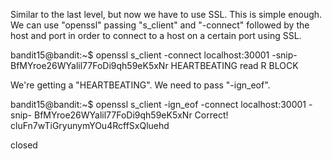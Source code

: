 Similar to the last level, but now we have to use SSL. This is simple enough.
We can use "openssl" passing "s_client" and "-connect" followed by the host and
port in order to connect to a host on a certain port using SSL.

bandit15@bandit:~$ openssl s_client -connect localhost:30001
-snip-
BfMYroe26WYalil77FoDi9qh59eK5xNr
HEARTBEATING
read R BLOCK

We're getting a "HEARTBEATING". We need to pass "-ign_eof".

bandit15@bandit:~$ openssl s_client -ign_eof -connect localhost:30001
-snip-
BfMYroe26WYalil77FoDi9qh59eK5xNr
Correct!
cluFn7wTiGryunymYOu4RcffSxQluehd

closed
